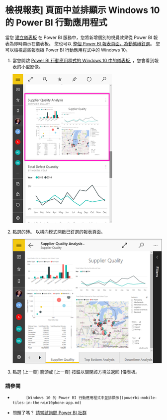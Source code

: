 <properties 
   pageTitle="檢視報表] 頁面中並排顯示 Windows 10 的 Power BI 行動應用程式"
   description="閱讀有關檢視與 Windows 10 與 Power BI 行動應用程式中的儀表板中並排顯示即時報表互動。"
   services="powerbi" 
   documentationCenter="" 
   authors="maggiesMSFT" 
   manager="erikre" 
   backup=""
   editor=""
   tags=""
   qualityFocus="no"
   qualityDate=""/>
 
<tags
   ms.service="powerbi"
   ms.devlang="NA"
   ms.topic="article"
   ms.tgt_pltfrm="NA"
   ms.workload="powerbi"
   ms.date="10/14/2016"
   ms.author="maggies"/>

# <a name="view-report-page-tiles-in-the-power-bi-mobile-app-for-windows-10"></a>檢視報表] 頁面中並排顯示 Windows 10 的 Power BI 行動應用程式

當您 [建立儀表板](powerbi-service-dashboards.md) 在 Power BI 服務中，您將新增個別的視覺效果從 Power BI 報表為即時顯示在儀表板。 您也可以 [整個 Power BI 報表頁面，為動態磚釘選](http://blogs.msdn.com/b/powerbi/archive/2015/12/10/power-bi-weekly-service-update-1210.aspx#reportpin)。 您可以檢視這些報表磚 Power BI 行動應用程式中的 Windows 10。

1.  當您開啟 [Power BI 行動應用程式的 Windows 10 中的儀表板](powerbi-mobile-dashboards-in-the-win10phone-app.md), ，您會看到報表的小型影像。

    ![](media/powerbi-mobile-report-page-tiles-in-the-win10phone-app/power-bi-windows-10-report-tile.png)

2. 點選的磚。 以橫向模式開啟已釘選的報表頁面。 

    ![](media/powerbi-mobile-report-page-tiles-in-the-win10phone-app/power-bi-windows-10-report-tile-open.png)

3.   點選 [上一頁] 箭頭或 [上一頁] 按鈕以關閉該方塊並返回 [儀表板。

### <a name="see-also"></a>請參閱

- 
            [Windows 10 的 Power BI 行動應用程式中並排顯示](powerbi-mobile-tiles-in-the-win10phone-app.md)
- 問題了嗎？ 
            [請嘗試詢問 Power BI 社群](http://community.powerbi.com/)

